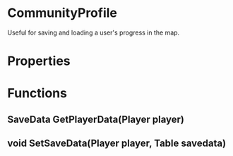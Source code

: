 # CommunityProfile
Useful for saving and loading a user's progress in the map.

# Properties
# Functions
## SaveData GetPlayerData(Player player)
## void SetSaveData(Player player, Table savedata)